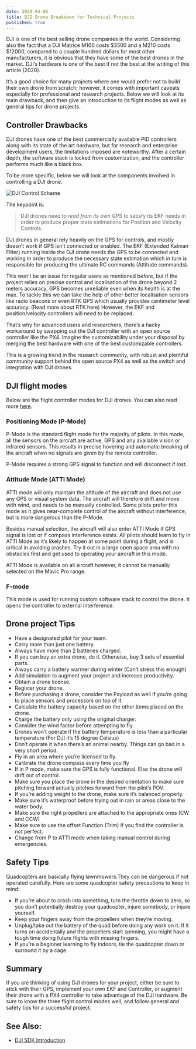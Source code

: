 ```yaml
---
date: 2020-04-06
title: DJI Drone Breakdown for Technical Projects
published: true
---
```

DJI is one of the best selling drone companies in the world. Considering also the fact that a DJI Matrice M100 costs  $3500 and a M210 costs $12000, compared to a couple hundred dollars for most other manufacturers, it is obvious that they have some of the best drones in the market. DJI’s hardware is one of the best if not the best at the writing of this article (2020). 

It’s a good choice for many projects where one would prefer not to build their own drone from scratch; however, it comes with important caveats especially for professional and research projects. Below we will look at its main drawback, and then give an introduction to its flight modes as well as general tips for drone projects.


## Controller Drawbacks
DJI drones have one of the best commercially available PID controllers along with its state of the art hardware, but for research and enterprise development users, the limitations imposed are noteworthy. After a certain depth, the software stack is locked from customization, and the controller performs much like a black box.

To be more specific, below we will look at the components involved in controlling a DJI drone.

![DJI Control Scheme](../../assets/images/DJI.png)

The keypoint is:
> DJI drones *need to read from its own GPS* to satisfy its EKF needs in order to produce proper state estimations for Position and Velocity Controls.

DJI drones in general rely heavily on the GPS for controls, and mostly doesn’t work if GPS isn’t connected or enabled. The EKF (Extended Kalman Filter) running inside the DJI drone needs the GPS to be connected and working in order to produce the necessary state estimation which in turn is responsible for producing the ultimate RC commands (Attitude commands).

This won't be an issue for regular users as mentioned before, but if the project relies on precise control and localisation of the drone beyond 2 meters accuracy, GPS becomes unreliable even when its health is at the max. To tackle this we can take the help of other better localisation sensors like radio beacons or even RTK GPS which usually provides centimeter level accuracy. 
(Read more about RTK here) However, the EKF and position/velocity controllers will need to be replaced.

That’s why for advanced users and researchers, there’s a hacky workaround by swapping out the DJI controller with an open source controller like the PX4. Imagine the customizability under your disposal by merging the best hardware with one of the best customizable controllers.

This is a growing trend in the research community, with robust and plentiful community support  behind the open source PX4 as well as the switch and integration with DJI drones.


## DJI flight modes
Below are the flight controller modes for DJI drones. You can also read more [here](https://www.heliguy.com/blog/2017/11/08/dji-intelligent-flight-modes/).

### Positioning Mode (P-Mode)
P-Mode is the standard flight mode for the majority of pilots. In this mode, all the sensors on the aircraft are active, GPS and any available vision or infrared sensors. This results in precise hovering and automatic breaking of the aircraft when no signals are given by the remote controller.

P-Mode requires a strong GPS signal to function and will disconnect if lost.

### Attitude Mode (ATTI Mode)
ATTI mode will only maintain the altitude of the aircraft and does not use any GPS or visual system data. The aircraft will therefore drift and move with wind, and needs to be manually controlled. Some pilots prefer this mode as it gives near-complete control of the aircraft without interference, but is more dangerous than the P-Mode.

Besides manual selection, the aircraft will also enter ATTI Mode if GPS signal is lost or if compass interference exists. All pilots should learn to fly in ATTI Mode as it’s likely to happen at some point during a flight, and is critical in avoiding crashes. Try it out in a large open space area with no obstacles first and get used to operating your aircraft in this mode.

ATTI Mode is available on all aircraft however, it cannot be manually selected on the Mavic Pro range.

### F-mode
This mode is used for running custom software stack to control the drone. It opens the controller to external interference.


## Drone project Tips
- Have a designated pilot for your team.
- Carry more than just one battery.
- Always have more than 2 batteries charged.
- If you can buy an extra drone, do it. Otherwise, buy 3 sets of essential parts.
- Always carry a battery warmer during winter (Can’t stress this enough)
- Add simulation to augment your project and increase productivity.
- Obtain a drone license. 
- Register your drone.
- Before purchasing a drone, consider the Payload as well if you’re going to place sensors and processors on top of it.
- Calculate the battery capacity based on the other items placed on the drone.
- Charge the battery only using the original charger.
- Consider the wind factor before attempting to fly. 
- Drones won’t operate if the battery temperature is less than a particular temperature (For DJI it’s 15 degree Celsius)
- Don’t operate it when there’s an animal nearby. Things can go bad in a very short period.
- Fly in an area where you’re licensed to fly.
- Calibrate the drone compass every time you fly
- If in P mode, make sure the GPS is fully functional. Else the drone will drift out of control.
- Make sure you place the drone in the desired orientation to make sure pitching forward actually pitches forward from the pilot’s POV.
- If you’re adding weight to the drone, make sure it’s balanced properly.
- Make sure it’s waterproof before trying out in rain or areas close to the water body.
- Make sure the right propellers are attached to the appropriate ones (CW and CCW)
- Make sure to use the offset Function (Trim) if you find the controller is not perfect.
- Change from P to ATTI mode when taking manual control during emergencies.

## Safety Tips
Quadcopters are basically flying lawnmowers.They can be dangerous if not operated carefully.
Here are some quadcopter safety precautions to keep in mind:

- If you’re about to crash into something, turn the throttle down to zero, so you don’t potentially destroy your quadcopter, injure somebody, or injure yourself.
- Keep your fingers away from the propellers when they’re moving.
- Unplug/take out the battery of the quad before doing any work on it. If it turns on accidentally and the propellers start spinning, you might have a tough time doing future flights with missing fingers.
- If you’re a beginner learning to fly indoors, tie the quadcopter down or surround it by a cage.


## Summary
If you are thinking of using DJI drones for your project, either be sure to stick with their GPS, implement your own EKF and Controller, or augment their drone with a PX4 controller to take advantage of the DJI hardware. Be sure to know the three flight control modes well, and follow general and safety tips for a successful project.

## See Also:
- [DJI SDK Introduction](https://roboticsknowledgebase.com/wiki/common-platforms/dji-sdk/)
